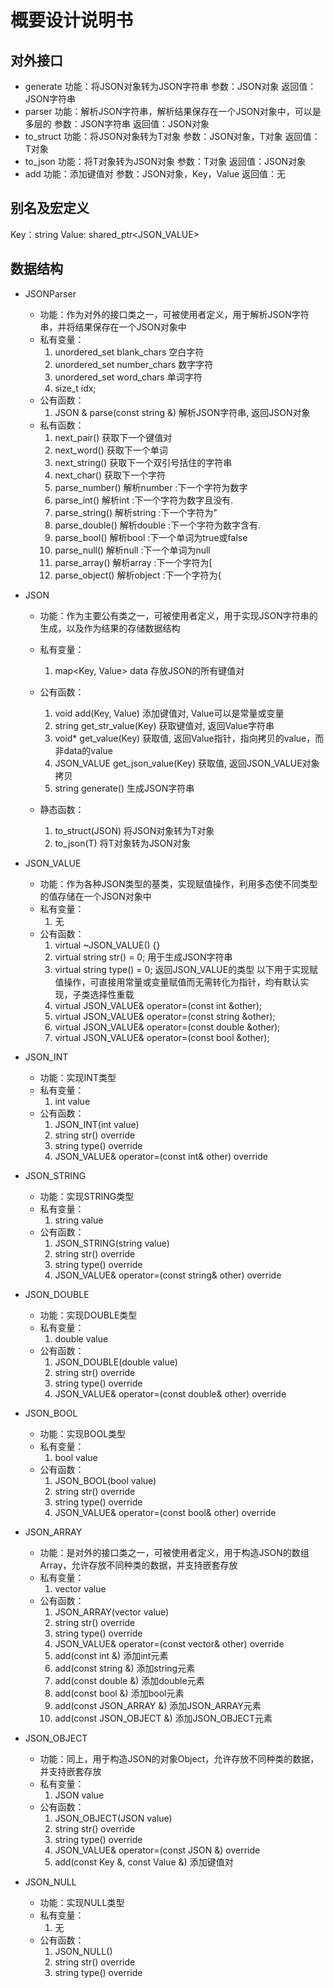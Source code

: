 # 概要设计说明书

## 对外接口
- generate
    功能：将JSON对象转为JSON字符串
    参数：JSON对象
    返回值：JSON字符串
- parser
    功能：解析JSON字符串，解析结果保存在一个JSON对象中，可以是多层的
    参数：JSON字符串
    返回值：JSON对象
- to_struct
    功能：将JSON对象转为T对象
    参数：JSON对象，T对象
    返回值：T对象
- to_json
    功能：将T对象转为JSON对象
    参数：T对象
    返回值：JSON对象
- add
    功能：添加键值对
    参数：JSON对象，Key，Value
    返回值：无

## 别名及宏定义
Key：string
Value: shared_ptr<JSON_VALUE>

## 数据结构
- JSONParser
    - 功能：作为对外的接口类之一，可被使用者定义，用于解析JSON字符串，并将结果保存在一个JSON对象中
    - 私有变量：
        1. unordered_set<char> blank_chars 空白字符
        1. unordered_set<char> number_chars 数字字符
        1. unordered_set<char> word_chars 单词字符
        1. size_t idx;
    - 公有函数：
        1. JSON & parse(const string &) 解析JSON字符串, 返回JSON对象
    - 私有函数：
        1. next_pair() 获取下一个键值对
        1. next_word() 获取下一个单词
        1. next_string() 获取下一个双引号括住的字符串
        1. next_char() 获取下一个字符
        1. parse_number() 解析number :下一个字符为数字
        1. parse_int() 解析int :下一个字符为数字且没有.
        1. parse_string() 解析string :下一个字符为"
        1. parse_double() 解析double :下一个字符为数字含有.
        1. parse_bool() 解析bool :下一个单词为true或false
        1. parse_null() 解析null :下一个单词为null
        1. parse_array() 解析array  :下一个字符为[
        1. parse_object() 解析object :下一个字符为{

- JSON
    - 功能：作为主要公有类之一，可被使用者定义，用于实现JSON字符串的生成，以及作为结果的存储数据结构
    - 私有变量：
        1. map<Key, Value> data 存放JSON的所有键值对
    - 公有函数：
        1. void add(Key, Value) 添加键值对, Value可以是常量或变量
        1. string get_str_value(Key) 获取键值对, 返回Value字符串
        1. void* get_value(Key) 获取值, 返回Value指针，指向拷贝的value，而非data的value
        1. JSON_VALUE get_json_value(Key) 获取值, 返回JSON_VALUE对象拷贝
        1. string generate() 生成JSON字符串

    - 静态函数：
        1. to_struct<T>(JSON) 将JSON对象转为T对象
        1. to_json(T) 将T对象转为JSON对象

- JSON_VALUE
    - 功能：作为各种JSON类型的基类，实现赋值操作，利用多态使不同类型的值存储在一个JSON对象中
    - 私有变量：
        1. 无
    - 公有函数：
        1. virtual ~JSON_VALUE() {}
        1. virtual string str() = 0;    用于生成JSON字符串
        1. virtual string type() = 0; 返回JSON_VALUE的类型
        以下用于实现赋值操作，可直接用常量或变量赋值而无需转化为指针，均有默认实现，子类选择性重载
        1. virtual JSON_VALUE& operator=(const int &other);
        1. virtual JSON_VALUE& operator=(const string &other);
        1. virtual JSON_VALUE& operator=(const double &other);
        1. virtual JSON_VALUE& operator=(const bool &other);

- JSON_INT
    - 功能：实现INT类型
    - 私有变量：
        1. int value
    - 公有函数：
        1. JSON_INT(int value)
        1. string str() override
        1. string type() override
        1. JSON_VALUE& operator=(const int& other) override

- JSON_STRING
    - 功能：实现STRING类型
    - 私有变量：
        1. string value
    - 公有函数：
        1. JSON_STRING(string value)
        1. string str() override
        1. string type() override
        1. JSON_VALUE& operator=(const string& other) override

- JSON_DOUBLE
    - 功能：实现DOUBLE类型
    - 私有变量：
        1. double value
    - 公有函数：
        1. JSON_DOUBLE(double value)
        1. string str() override
        1. string type() override
        1. JSON_VALUE& operator=(const double& other) override

- JSON_BOOL
    - 功能：实现BOOL类型
    - 私有变量：
        1. bool value
    - 公有函数：
        1. JSON_BOOL(bool value)
        1. string str() override
        1. string type() override
        1. JSON_VALUE& operator=(const bool& other) override

- JSON_ARRAY
    - 功能：是对外的接口类之一，可被使用者定义，用于构造JSON的数组Array，允许存放不同种类的数据，并支持嵌套存放
    - 私有变量：
        1. vector<Value> value
    - 公有函数：
        1. JSON_ARRAY(vector<Value> value)
        1. string str() override
        1. string type() override
        1. JSON_VALUE& operator=(const vector<Value>& other) override
        1. add(const int &) 添加int元素
        1. add(const string &) 添加string元素
        1. add(const double &) 添加double元素
        1. add(const bool &) 添加bool元素
        1. add(const JSON_ARRAY &) 添加JSON_ARRAY元素
        1. add(const JSON_OBJECT &) 添加JSON_OBJECT元素

- JSON_OBJECT
    - 功能：同上，用于构造JSON的对象Object，允许存放不同种类的数据，并支持嵌套存放
    - 私有变量：
        1. JSON value
    - 公有函数：
        1. JSON_OBJECT(JSON value)
        1. string str() override
        1. string type() override
        1. JSON_VALUE& operator=(const JSON &) override
        1. add(const Key &, const Value &) 添加键值对

- JSON_NULL
    - 功能：实现NULL类型
    - 私有变量：
        1. 无
    - 公有函数：
        1. JSON_NULL()
        1. string str() override
        1. string type() override
